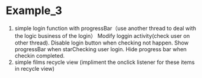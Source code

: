 # Example_3
1. simple login function with progressBar（use another thread to deal with the logic business of the login）
      Modify loggin activity(check user on other thread).
      Disable login button when checking not happen.
      Show progressBar when starChecking user login.
      Hide progress bar when checkin completed.
2. simple films recycle view (impliment the onclick listener for these items in recycle view)
